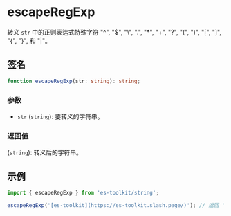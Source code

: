 # escapeRegExp

转义 `str` 中的正则表达式特殊字符 "^", "$", "\\", ".", "\*", "+", "?", "(", ")", "[", "]", "{", "}", 和 "|"。

## 签名

```typescript
function escapeRegExp(str: string): string;
```

### 参数

- `str` (`string`): 要转义的字符串。

### 返回值

(`string`): 转义后的字符串。

## 示例

```typescript
import { escapeRegExp } from 'es-toolkit/string';

escapeRegExp('[es-toolkit](https://es-toolkit.slash.page/)'); // 返回 '\[es-toolkit\]\(https://es-toolkit\.slash\.page/\)'
```
